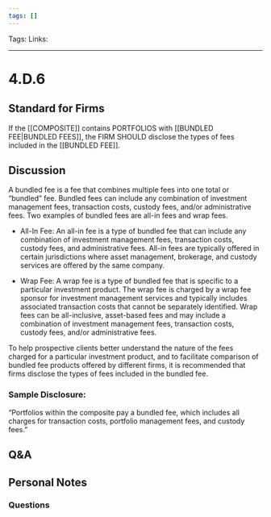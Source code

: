 ```yaml
---
tags: []
---
```

Tags:
Links: 
___
# 4.D.6
## Standard for Firms
If the [[COMPOSITE]] contains PORTFOLIOS with [[BUNDLED FEE|BUNDLED FEES]], the FIRM SHOULD disclose the types of fees included in the [[BUNDLED FEE]].
## Discussion
A bundled fee is a fee that combines multiple fees into one total or “bundled” fee. Bundled fees can include any combination of investment management fees, transaction costs, custody fees, and/or administrative fees. Two examples of bundled fees are all-in fees and wrap fees.

- All-In Fee: An all-in fee is a type of bundled fee that can include any combination of investment management fees, transaction costs, custody fees, and administrative fees. All-in fees are typically offered in certain jurisdictions where asset management, brokerage, and custody services are offered by the same company.

- Wrap Fee: A wrap fee is a type of bundled fee that is specific to a particular investment product. The wrap fee is charged by a wrap fee sponsor for investment management services and typically includes associated transaction costs that cannot be separately identified. Wrap fees can be all-inclusive, asset-based fees and may include a combination of investment management fees, transaction costs, custody fees, and/or administrative fees.

To help prospective clients better understand the nature of the fees charged for a particular investment product, and to facilitate comparison of bundled fee products offered by different firms, it is recommended that firms disclose the types of fees included in the bundled fee.
### Sample Disclosure:
“Portfolios within the composite pay a bundled fee, which includes all charges for transaction costs, portfolio management fees, and custody fees.”
## Q&A

## Personal Notes

### Questions